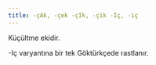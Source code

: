 ```yaml
---
title: -çAk, -çek -çIk, -çik -Iç, -iç
---
```

Küçültme ekidir.

-Iç varyantına bir tek Göktürkçede rastlanır.
